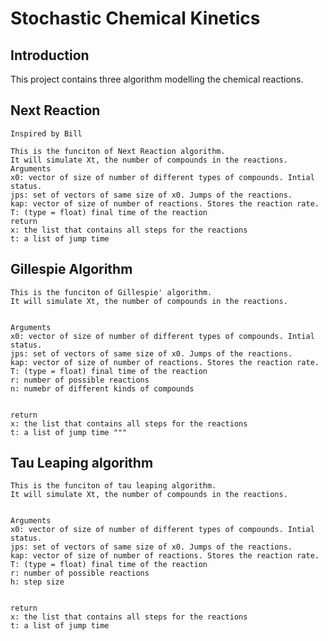 # Stochastic Chemical Kinetics

## Introduction 
This project contains three algorithm modelling the chemical reactions.

## Next Reaction
    Inspired by Bill
    
    This is the funciton of Next Reaction algorithm. 
    It will simulate Xt, the number of compounds in the reactions. 
    Arguments
    x0: vector of size of number of different types of compounds. Intial status.
    jps: set of vectors of same size of x0. Jumps of the reactions. 
    kap: vector of size of number of reactions. Stores the reaction rate. 
    T: (type = float) final time of the reaction 
    return
    x: the list that contains all steps for the reactions
    t: a list of jump time 
    
    
## Gillespie Algorithm
    This is the funciton of Gillespie' algorithm. 
    It will simulate Xt, the number of compounds in the reactions. 
    
    
    Arguments
    x0: vector of size of number of different types of compounds. Intial status.
    jps: set of vectors of same size of x0. Jumps of the reactions. 
    kap: vector of size of number of reactions. Stores the reaction rate. 
    T: (type = float) final time of the reaction 
    r: number of possible reactions
    n: numebr of different kinds of compounds
    
    
    return
    x: the list that contains all steps for the reactions
    t: a list of jump time """


## Tau Leaping algorithm 
    This is the funciton of tau leaping algorithm. 
    It will simulate Xt, the number of compounds in the reactions. 
    
    
    Arguments
    x0: vector of size of number of different types of compounds. Intial status.
    jps: set of vectors of same size of x0. Jumps of the reactions. 
    kap: vector of size of number of reactions. Stores the reaction rate. 
    T: (type = float) final time of the reaction 
    r: number of possible reactions
    h: step size
    
    
    return
    x: the list that contains all steps for the reactions
    t: a list of jump time
